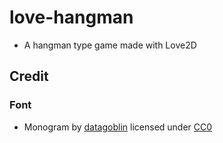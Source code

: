# love-hangman
- A hangman type game made with Love2D


## Credit


### Font 
- Monogram by [datagoblin](https://datagoblin.itch.io/) licensed under [CC0](https://creativecommons.org/publicdomain/zero/1.0/)
